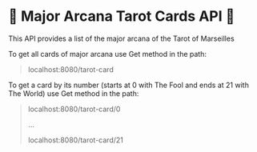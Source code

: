 # :crystal_ball: ​Major Arcana Tarot Cards API :flower_playing_cards:

This API provides a list of the major arcana of the Tarot of Marseilles

To get all cards of major arcana use Get method in the path:

> localhost:8080/tarot-card

To get a card by its number (starts at 0 with The Fool and ends at 21 with The World) use Get method in the path:

> localhost:8080/tarot-card/0
>
> ...
>
> localhost:8080/tarot-card/21

